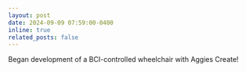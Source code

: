 ```yaml
---
layout: post
date: 2024-09-09 07:59:00-0400
inline: true
related_posts: false
---
```


Began development of a BCI-controlled wheelchair with Aggies Create!
